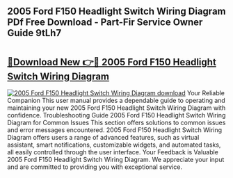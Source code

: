 ## 2005 Ford F150 Headlight Switch Wiring Diagram PDf Free Download - Part-Fir Service Owner Guide 9tLh7

# <h2><a href="http://dftfz73.blite.top/?on=2005+Ford+F150+Headlight+Switch+Wiring+Diagram">🔗Download New 👉🔴 2005 Ford F150 Headlight Switch Wiring Diagram</a></h2>

[![2005 Ford F150 Headlight Switch Wiring Diagram download](https://i.imgur.com/lujVjoI.png)](http://dftfz73.blite.top/?on=2005+Ford+F150+Headlight+Switch+Wiring+Diagram)
Your Reliable Companion This user manual provides a dependable guide to operating and maintaining your new 2005 Ford F150 Headlight Switch Wiring Diagram with confidence. Troubleshooting Guide 2005 Ford F150 Headlight Switch Wiring Diagram for Common Issues This section offers solutions to common issues and error messages encountered. 2005 Ford F150 Headlight Switch Wiring Diagram offers users a range of advanced features, such as virtual assistant, smart notifications, customizable widgets, and automated tasks, all easily controlled through the user interface. Your Feedback is Valuable 2005 Ford F150 Headlight Switch Wiring Diagram. We appreciate your input and are committed to providing you with exceptional service.
